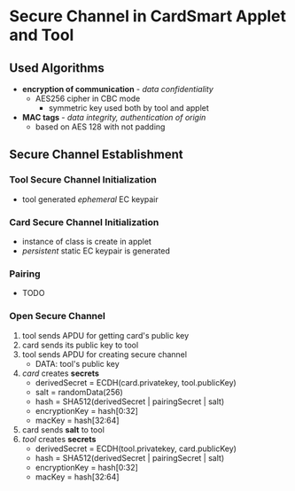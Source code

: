 # Secure Channel in CardSmart Applet and Tool

## Used Algorithms
* **encryption of communication** - _data confidentiality_
  * AES256 cipher in CBC mode
    * symmetric key used both by tool and applet
* **MAC tags** - _data integrity, authentication of origin_
  * based on AES 128 with not padding

## Secure Channel Establishment
### **Tool** Secure Channel Initialization
* tool generated _ephemeral_ EC keypair 

### **Card** Secure Channel Initialization
* instance of class is create in applet
* _persistent_ static EC keypair is generated

### Pairing
* TODO

### Open Secure Channel
1. tool sends APDU for getting card's public key
2. card sends its public key to tool
3. tool sends APDU for creating secure channel
   * DATA: tool's public key
4. _card_ creates **secrets**
   * derivedSecret = ECDH(card.privatekey, tool.publicKey)
   * salt = randomData(256)
   * hash = SHA512(derivedSecret | pairingSecret | salt)
   * encryptionKey = hash[0:32]
   * macKey = hash[32:64]
5. card sends **salt** to tool
6. _tool_ creates **secrets**
   * derivedSecret = ECDH(tool.privatekey, card.publicKey)
   * hash = SHA512(derivedSecret | pairingSecret | salt)
   * encryptionKey = hash[0:32]
   * macKey = hash[32:64]
